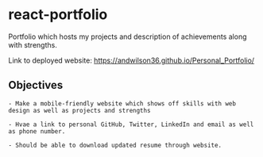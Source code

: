 # react-portfolio
Portfolio which hosts my projects and description of achievements along with strengths.  

Link to deployed website: https://andwilson36.github.io/Personal_Portfolio/

## Objectives 

```
- Make a mobile-friendly website which shows off skills with web design as well as projects and strengths

- Hvae a link to personal GitHub, Twitter, LinkedIn and email as well as phone number.

- Should be able to download updated resume through website.

```
